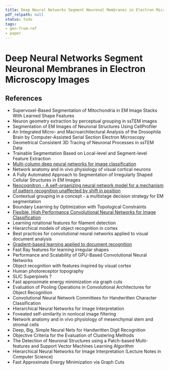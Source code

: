 ```yaml
---
title: Deep Neural Networks Segment Neuronal Membranes in Electron Microscopy Images
pdf_relpath: null
status: todo
tags:
- gen-from-ref
- paper
---
```


# Deep Neural Networks Segment Neuronal Membranes in Electron Microscopy Images

## References

- Supervoxel-Based Segmentation of Mitochondria in EM Image Stacks With Learned Shape Features
- Neuron geometry extraction by perceptual grouping in ssTEM images
- Segmentation of EM Images of Neuronal Structures Using CellProfiler
- An Integrated Micro- and Macroarchitectural Analysis of the Drosophila Brain by Computer-Assisted Serial Section Electron Microscopy
- Geometrical Consistent 3D Tracing of Neuronal Processes in ssTEM Data
- Trainable Segmentation Based on Local-level and Segment-level Feature Extraction
- [Multi-column deep neural networks for image classification](./multi-column-deep-neural-networks-for-image-classification.md)
- Network anatomy and in vivo physiology of visual cortical neurons
- A Fully Automated Approach to Segmentation of Irregularly Shaped Cellular Structures in EM Images
- [Neocognitron - A self-organizing neural network model for a mechanism of pattern recognition unaffected by shift in position](./neocognitron-a-self-organizing-neural-network-model-for-a-mechanism-of-pattern-recognition-unaffected-by-shift-in-position.md)
- Contextual grouping in a concept - a multistage decision strategy for EM segmentation
- Boundary Learning by Optimization with Topological Constraints
- [Flexible, High Performance Convolutional Neural Networks for Image Classification](./flexible-high-performance-convolutional-neural-networks-for-image-classification.md)
- Learning rotational features for filament detection
- Hierarchical models of object recognition in cortex
- Best practices for convolutional neural networks applied to visual document analysis
- [Gradient-based learning applied to document recognition](./gradient-based-learning-applied-to-document-recognition.md)
- Fast Ray features for learning irregular shapes
- Performance and Scalability of GPU-Based Convolutional Neural Networks
- Object recognition with features inspired by visual cortex
- Human photoreceptor topography
- SLIC Superpixels ?
- Fast approximate energy minimization via graph cuts
- Evaluation of Pooling Operations in Convolutional Architectures for Object Recognition
- Convolutional Neural Network Committees for Handwritten Character Classification
- Hierarchical Neural Networks for Image Interpretation
- Foveated self-similarity in nonlocal image filtering
- Network anatomy and in vivo physiology of mesenchymal stem and stromal cells
- Deep, Big, Simple Neural Nets for Handwritten Digit Recognition
- Objective Criteria for the Evaluation of Clustering Methods
- The Detection of Neuronal Structures using a Patch-based Multi-features and Support Vector Machines Learning Algorithm
- Hierarchical Neural Networks for Image Interpretation (Lecture Notes in Computer Science)
- Fast Approximate Energy Minimization via Graph Cuts
